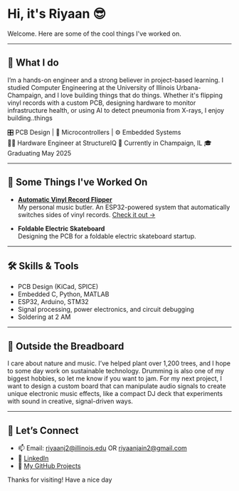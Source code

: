 # Hi, it's Riyaan 😎

Welcome. Here are some of the cool things I've worked on.

---

## 🧠 What I do

I’m a hands-on engineer and a strong believer in project-based learning. I studied Computer Engineering at the University of Illinois Urbana-Champaign, and I love building things that do things. Whether it's flipping vinyl records with a custom PCB, designing hardware to monitor infrastructure health, or using AI to detect pneumonia from X-rays, I enjoy building..things

🎛 PCB Design  |  🔌 Microcontrollers  |  ⚙️ Embedded Systems  
👨‍💻 Hardware Engineer at StructureIQ
📍 Currently in Champaign, IL
🎓 Graduating May 2025


---

## 💼 Some Things I've Worked On

- **[Automatic Vinyl Record Flipper](https://github.com/riyaanjain/VinylRecordFlipper)**  
  My personal music butler. An ESP32-powered system that automatically switches sides of vinyl records.
  [Check it out →](https://github.com/riyaanjain/VinylRecordFlipper)

- **Foldable Electric Skateboard**  
  Designing the PCB for a foldable electric skateboard startup.

---

## 🛠 Skills & Tools

- PCB Design (KiCad, SPICE)  
- Embedded C, Python, MATLAB  
- ESP32, Arduino, STM32  
- Signal processing, power electronics, and circuit debugging  
- Soldering at 2 AM

---

## 🌱 Outside the Breadboard

I care about nature and music. I’ve helped plant over 1,200 trees, and I hope to some day work on sustainable technology. Drumming is also one of my biggest hobbies, so let me know if you want to jam. For my next project, I want to design a custom board that can manipulate audio signals to create unique electronic music effects, like a compact DJ deck that experiments with sound in creative, signal-driven ways.

---

## 🔗 Let’s Connect

- 📫 Email: riyaanj2@illinois.edu OR riyaanjain2@gmail.com
- 🔗 [LinkedIn](https://www.linkedin.com/in/riyaanjain)  
- 💾 [My GitHub Projects](https://github.com/riyaanjain)

Thanks for visiting! Have a nice day
